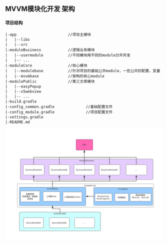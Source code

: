 ## MVVM模块化开发 架构

#### 项目结构

```
|-app						//项目主模块
|	|--libs
|	|--src
|-moduleBusiness			//逻辑业务模块
|	|--usermodule			//不同模块用不同的module分开开发
|	|-- ...
|-moduleCore				//核心模块
|	|--modulebase			//针对项目的基础公共module，一些公共的配置，变量
|	|--mvvmbase				//架构的核心module
|-modulePublic				//第三方库模块
|	|--easyPopup
|	|--x5webview
|	|-- ...
|-build.gradle
|-config_common.gradle				//基础配置文件
|-config_module.gradle              //项目配置文件
|-settings.gradle
|-README.md
```

  <img src="./imgs/MVVMProject.png" width="800px" />     